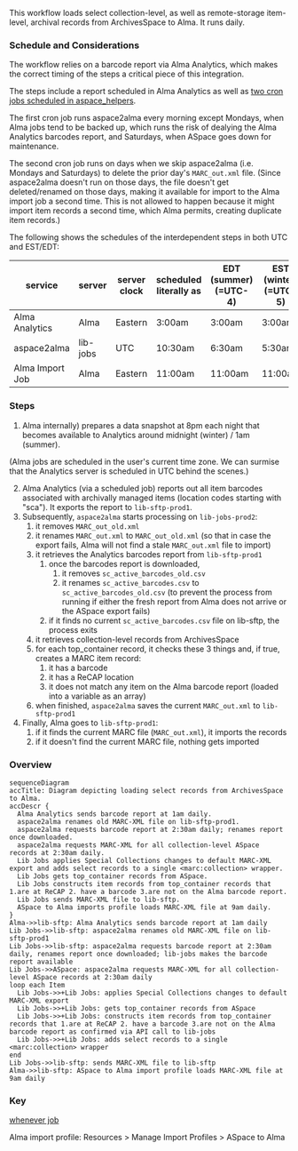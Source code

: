 This workflow loads select collection-level, as well as remote-storage item-level, archival records from ArchivesSpace to Alma. It runs daily.

### Schedule and Considerations

The workflow relies on a barcode report via Alma Analytics, which makes the correct timing of the steps a critical piece of this integration.

The steps include a report scheduled in Alma Analytics as well as [two cron jobs scheduled in aspace_helpers](https://github.com/pulibrary/aspace_helpers/blob/main/config/schedule.rb).

The first cron job runs aspace2alma every morning except Mondays, when Alma jobs tend to be backed up, which runs the risk of dealying the Alma Analytics barcodes report, and Saturdays, when ASpace goes down for maintenance.

The second cron job runs on days when we skip aspace2alma (i.e. Mondays and Saturdays) to delete the prior day's `MARC_out.xml` file. (Since aspace2alma doesn't run on those days, the file doesn't get deleted/renamed on those days, making it available for import to the Alma import job a second time. This is not allowed to happen because it might import item records a second time, which Alma permits, creating duplicate item records.)

The following shows the schedules of the interdependent steps in both UTC and EST/EDT:

| service | server | server clock | scheduled literally as | EDT (summer) (=UTC-4) | EST (winter) (=UTC-5) | UTC (summer)(=EDT+4) | UTC (winter) (=EST+5)| duration (appr.) |
| ---- | ---- | ---- | ---- | ---- | ---- | ---- | ---- | ---- |
| Alma Analytics | Alma | Eastern | 3:00am | 3:00am | 3:00am | 7:00am | 9:00am | 30 mins | 
| aspace2alma | lib-jobs | UTC | 10:30am | 6:30am | 5:30am | 10:30am | 11:30am | 2 hrs 30 mins | 
| Alma Import Job | Alma | Eastern | 11:00am | 11:00am | 11:00am | 3:00pm | 4:00pm | 5 mins |


### Steps

1. Alma internally) prepares a data snapshot at 8pm each night that becomes available to Analytics around midnight (winter) / 1am (summer).
  
(Alma jobs are scheduled in the user's current time zone. We can surmise that the Analytics server is scheduled in UTC behind the scenes.)

2. Alma Analytics (via a scheduled job) reports out all item barcodes associated with archivally managed items (location codes starting with "sca"). It exports the report to `lib-sftp-prod1`.
3. Subsequently, `aspace2alma` starts processing on `lib-jobs-prod2`:
    1. it removes `MARC_out_old.xml`
    2. it renames `MARC_out.xml` to `MARC_out_old.xml` (so that in case the export fails, Alma will not find a stale `MARC_out.xml` file to import)
    3. it retrieves the Analytics barcodes report from `lib-sftp-prod1`
        1. once the barcodes report is downloaded,
            1. it removes `sc_active_barcodes_old.csv`
            2. it renames `sc_active_barcodes.csv` to `sc_active_barcodes_old.csv` (to prevent the process from running if
  either the fresh report from Alma does not arrive or the ASpace export fails)
        2. if it finds no current `sc_active_barcodes.csv` file on lib-sftp, the process exits
    1. it retrieves collection-level records from ArchivesSpace
    1. for each top_container record, it checks these 3 things and, if true, creates a MARC item record:
        1. it has a barcode
        1. it has a ReCAP location
        1. it does not match any item on the Alma barcode report (loaded into a variable as an array)
    1. when finished, `aspace2alma` saves the current `MARC_out.xml` to `lib-sftp-prod1`
  6. Finally, Alma goes to `lib-sftp-prod1`:
     1. if it finds the current MARC file (`MARC_out.xml`), it imports the records
     1. if it doesn't find the current MARC file, nothing gets imported

### Overview

```mermaid
sequenceDiagram
accTitle: Diagram depicting loading select records from ArchivesSpace to Alma.
accDescr {
  Alma Analytics sends barcode report at 1am daily.
  aspace2alma renames old MARC-XML file on lib-sftp-prod1.
  aspace2alma requests barcode report at 2:30am daily; renames report once downloaded.
  aspace2alma requests MARC-XML for all collection-level ASpace records at 2:30am daily.
  Lib Jobs applies Special Collections changes to default MARC-XML export and adds select records to a single <marc:collection> wrapper.
  Lib Jobs gets top_container records from ASpace.
  Lib Jobs constructs item records from top_container records that 1.are at ReCAP 2. have a barcode 3.are not on the Alma barcode report.
  Lib Jobs sends MARC-XML file to lib-sftp.
  ASpace to Alma imports profile loads MARC-XML file at 9am daily.
}
Alma->>lib-sftp: Alma Analytics sends barcode report at 1am daily
Lib Jobs->>lib-sftp: aspace2alma renames old MARC-XML file on lib-sftp-prod1
Lib Jobs->>lib-sftp: aspace2alma requests barcode report at 2:30am daily, renames report once downloaded; lib-jobs makes the barcode report available
Lib Jobs->>ASpace: aspace2alma requests MARC-XML for all collection-level ASpace records at 2:30am daily
loop each Item
  Lib Jobs->>+Lib Jobs: applies Special Collections changes to default MARC-XML export
  Lib Jobs->>+Lib Jobs: gets top_container records from ASpace
  Lib Jobs->>+Lib Jobs: constructs item records from top_container records that 1.are at ReCAP 2. have a barcode 3.are not on the Alma barcode report as confirmed via API call to lib-jobs
  Lib Jobs->>+Lib Jobs: adds select records to a single <marc:collection> wrapper
end
Lib Jobs->>lib-sftp: sends MARC-XML file to lib-sftp
Alma->>lib-sftp: ASpace to Alma import profile loads MARC-XML file at 9am daily
```

### Key
[whenever job](https://github.com/pulibrary/aspace_helpers/blob/main/config/schedule.rb)

Alma import profile: Resources > Manage Import Profiles > ASpace to Alma
